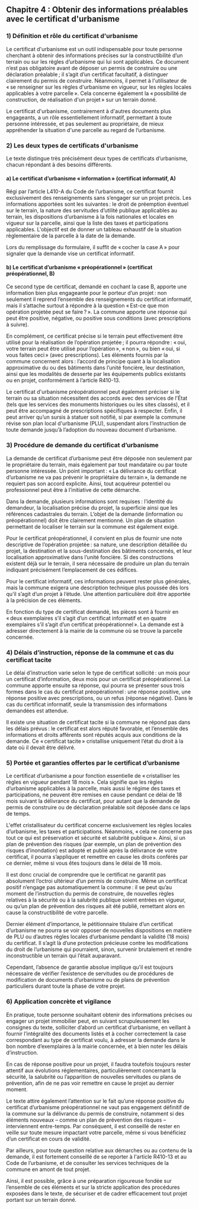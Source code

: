 ## Chapitre 4 : Obtenir des informations préalables avec le certificat d'urbanisme

### 1) Définition et rôle du certificat d'urbanisme

Le certificat d'urbanisme est un outil indispensable pour toute personne cherchant à obtenir des informations précises sur la constructibilité d’un terrain ou sur les règles d’urbanisme qui lui sont applicables. Ce document n’est pas obligatoire avant de déposer un permis de construire ou une déclaration préalable ; il s’agit d’un certificat facultatif, à distinguer clairement du permis de construire. Néanmoins, il permet à l'utilisateur de « se renseigner sur les règles d'urbanisme en vigueur, sur les règles locales applicables à votre parcelle ». Cela concerne également la « possibilité de construction, de réalisation d'un projet » sur un terrain donné.

Le certificat d'urbanisme, contrairement à d'autres documents plus engageants, a un rôle essentiellement informatif, permettant à toute personne intéressée, et pas seulement au propriétaire, de mieux appréhender la situation d'une parcelle au regard de l’urbanisme.

### 2) Les deux types de certificats d'urbanisme

Le texte distingue très précisément deux types de certificats d’urbanisme, chacun répondant à des besoins différents.

#### a) Le certificat d’urbanisme « information » (certificat informatif, A)

Régi par l’article L410-A du Code de l’urbanisme, ce certificat fournit exclusivement des renseignements sans s’engager sur un projet précis. Les informations apportées sont les suivantes : le droit de préemption éventuel sur le terrain, la nature des servitudes d’utilité publique applicables au terrain, les dispositions d’urbanisme à la fois nationales et locales en vigueur sur la parcelle, ainsi que la liste des taxes et participations applicables. L'objectif est de donner un tableau exhaustif de la situation règlementaire de la parcelle à la date de la demande.

Lors du remplissage du formulaire, il suffit de « cocher la case A » pour signaler que la demande vise un certificat informatif.

#### b) Le certificat d’urbanisme « préopérationnel » (certificat préopérationnel, B)

Ce second type de certificat, demandé en cochant la case B, apporte une information bien plus engageante pour le porteur d’un projet : non seulement il reprend l’ensemble des renseignements du certificat informatif, mais il s’attache surtout à répondre à la question « Est-ce que mon opération projetée peut se faire ? ». La commune apporte une réponse qui peut être positive, négative, ou positive sous conditions (avec prescriptions à suivre).

En complément, ce certificat précise si le terrain peut effectivement être utilisé pour la réalisation de l’opération projetée ; il pourra répondre : « oui, votre terrain peut être utilisé pour l’opération », « non », ou bien « oui, si vous faites ceci » (avec prescriptions). Les éléments fournis par la commune concernent alors : l’accord de principe quant à la localisation approximative du ou des bâtiments dans l’unité foncière, leur destination, ainsi que les modalités de desserte par les équipements publics existants ou en projet, conformément à l’article R410-13.

Le certificat d'urbanisme préopérationnel peut également préciser si le terrain ou sa situation nécessitent des accords avec des services de l'État (tels que les services des monuments historiques ou les sites classés), et il peut être accompagné de prescriptions spécifiques à respecter. Enfin, il peut arriver qu’un sursis à statuer soit notifié, si par exemple la commune révise son plan local d'urbanisme (PLU), suspendant alors l’instruction de toute demande jusqu’à l’adoption du nouveau document d’urbanisme.

### 3) Procédure de demande du certificat d’urbanisme

La demande de certificat d’urbanisme peut être déposée non seulement par le propriétaire du terrain, mais également par tout mandataire ou par toute personne intéressée. Un point important : « La délivrance du certificat d’urbanisme ne va pas prévenir le propriétaire du terrain », la demande ne requiert pas son accord explicite. Ainsi, tout acquéreur potentiel ou professionnel peut être à l’initiative de cette démarche.

Dans la demande, plusieurs informations sont requises : l’identité du demandeur, la localisation précise du projet, la superficie ainsi que les références cadastrales du terrain. L’objet de la demande (information ou préopérationnel) doit être clairement mentionné. Un plan de situation permettant de localiser le terrain sur la commune est également exigé.

Pour le certificat préopérationnel, il convient en plus de fournir une note descriptive de l’opération projetée : sa nature, une description détaillée du projet, la destination et la sous-destination des bâtiments concernés, et leur localisation approximative dans l’unité foncière. Si des constructions existent déjà sur le terrain, il sera nécessaire de produire un plan du terrain indiquant précisément l’emplacement de ces édifices.

Pour le certificat informatif, ces informations peuvent rester plus générales, mais la commune exigera une description technique plus poussée dès lors qu’il s’agit d’un projet à l’étude. Une attention particulière doit être apportée à la précision de ces éléments.

En fonction du type de certificat demandé, les pièces sont à fournir en « deux exemplaires s’il s’agit d’un certificat informatif et en quatre exemplaires s’il s’agit d’un certificat préopérationnel ». La demande est à adresser directement à la mairie de la commune où se trouve la parcelle concernée.

### 4) Délais d’instruction, réponse de la commune et cas du certificat tacite

Le délai d’instruction varie selon le type de certificat sollicité : un mois pour un certificat d’information, deux mois pour un certificat préopérationnel. La commune apporte ensuite sa réponse, qui pourra se présenter sous trois formes dans le cas du certificat préopérationnel : une réponse positive, une réponse positive avec prescriptions, ou un refus (réponse négative). Dans le cas du certificat informatif, seule la transmission des informations demandées est attendue.

Il existe une situation de certificat tacite si la commune ne répond pas dans les délais prévus : le certificat est alors réputé favorable, et l’ensemble des informations et droits afférents sont réputés acquis aux conditions de la demande. Ce « certificat tacite » cristallise uniquement l’état du droit à la date où il devait être délivré.

### 5) Portée et garanties offertes par le certificat d’urbanisme

Le certificat d’urbanisme a pour fonction essentielle de « cristalliser les règles en vigueur pendant 18 mois ». Cela signifie que les règles d’urbanisme applicables à la parcelle, mais aussi le régime des taxes et participations, ne peuvent être remises en cause pendant ce délai de 18 mois suivant la délivrance du certificat, pour autant que la demande de permis de construire ou de déclaration préalable soit déposée dans ce laps de temps.

L'effet cristallisateur du certificat concerne exclusivement les règles locales d’urbanisme, les taxes et participations. Néanmoins, « cela ne concerne pas tout ce qui est préservation et sécurité et salubrité publique ». Ainsi, si un plan de prévention des risques (par exemple, un plan de prévention des risques d’inondation) est adopté et publié après la délivrance de votre certificat, il pourra s’appliquer et remettre en cause les droits conférés par ce dernier, même si vous êtes toujours dans le délai de 18 mois.

Il est donc crucial de comprendre que le certificat ne garantit pas absolument l’octroi ultérieur d’un permis de construire. Même un certificat positif n’engage pas automatiquement la commune : il se peut qu’au moment de l’instruction du permis de construire, de nouvelles règles relatives à la sécurité ou à la salubrité publique soient entrées en vigueur, ou qu’un plan de prévention des risques ait été publié, remettant alors en cause la constructibilité de votre parcelle.

Dernier élément d’importance, le pétitionnaire titulaire d’un certificat d’urbanisme ne pourra se voir opposer de nouvelles dispositions en matière de PLU ou d’autres règles locales d’urbanisme pendant la validité (18 mois) du certificat. Il s’agit là d’une protection précieuse contre les modifications du droit de l’urbanisme qui pourraient, sinon, survenir brutalement et rendre inconstructible un terrain qui l’était auparavant.

Cependant, l’absence de garantie absolue implique qu’il est toujours nécessaire de vérifier l’existence de servitudes ou de procédures de modification de documents d’urbanisme ou de plans de prévention particuliers durant toute la phase de votre projet.

### 6) Application concrète et vigilance

En pratique, toute personne souhaitant obtenir des informations précises ou engager un projet immobilier peut, en suivant scrupuleusement les consignes du texte, solliciter d’abord un certificat d’urbanisme, en veillant à fournir l’intégralité des documents listés et à cocher correctement la case correspondant au type de certificat voulu, à adresser la demande dans le bon nombre d’exemplaires à la mairie concernée, et à bien noter les délais d’instruction.

En cas de réponse positive pour un projet, il faudra toutefois toujours rester attentif aux évolutions réglementaires, particulièrement concernant la sécurité, la salubrité ou l’apparition de nouvelles servitudes ou plans de prévention, afin de ne pas voir remettre en cause le projet au dernier moment.

Le texte attire également l’attention sur le fait qu’une réponse positive du certificat d’urbanisme préopérationnel ne vaut pas engagement définitif de la commune sur la délivrance du permis de construire, notamment si des éléments nouveaux – comme un plan de prévention des risques – interviennent entre-temps. Par conséquent, il est conseillé de rester en veille sur toute mesure impactant votre parcelle, même si vous bénéficiez d’un certificat en cours de validité.

Par ailleurs, pour toute question relative aux démarches ou au contenu de la demande, il est fortement conseillé de se reporter à l'article R410-13 et au Code de l’urbanisme, et de consulter les services techniques de la commune en amont de tout projet. 

Ainsi, il est possible, grâce à une préparation rigoureuse fondée sur l’ensemble de ces éléments et sur la stricte application des procédures exposées dans le texte, de sécuriser et de cadrer efficacement tout projet portant sur un terrain donné.